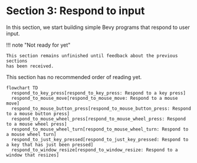 # Section 3: Respond to input

In this section, we start building simple Bevy programs
that respond to user input.

!!! note "Not ready for yet"

    This section remains unfinished until feedback about the previous sections
    has been received.

This section has no recommended order of reading yet.

```mermaid
flowchart TD
  respond_to_key_press[respond_to_key_press: Respond to a key press]
  respond_to_mouse_move[respond_to_mouse_move: Respond to a mouse move]
  respond_to_mouse_button_press[respond_to_mouse_button_press: Respond to a mouse button press]
  respond_to_mouse_wheel_press[respond_to_mouse_wheel_press: Respond to a mouse wheel press]
  respond_to_mouse_wheel_turn[respond_to_mouse_wheel_turn: Respond to a mouse wheel turn]
  respond_to_just_key_pressed[respond_to_just_key_pressed: Respond to a key that has just been pressed]
  respond_to_window_resize[respond_to_window_resize: Respond to a window that resizes]
```
